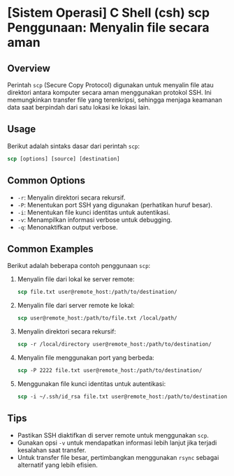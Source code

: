 # [Sistem Operasi] C Shell (csh) scp Penggunaan: Menyalin file secara aman

## Overview
Perintah `scp` (Secure Copy Protocol) digunakan untuk menyalin file atau direktori antara komputer secara aman menggunakan protokol SSH. Ini memungkinkan transfer file yang terenkripsi, sehingga menjaga keamanan data saat berpindah dari satu lokasi ke lokasi lain.

## Usage
Berikut adalah sintaks dasar dari perintah `scp`:

```csh
scp [options] [source] [destination]
```

## Common Options
- `-r`: Menyalin direktori secara rekursif.
- `-P`: Menentukan port SSH yang digunakan (perhatikan huruf besar).
- `-i`: Menentukan file kunci identitas untuk autentikasi.
- `-v`: Menampilkan informasi verbose untuk debugging.
- `-q`: Menonaktifkan output verbose.

## Common Examples
Berikut adalah beberapa contoh penggunaan `scp`:

1. Menyalin file dari lokal ke server remote:
   ```csh
   scp file.txt user@remote_host:/path/to/destination/
   ```

2. Menyalin file dari server remote ke lokal:
   ```csh
   scp user@remote_host:/path/to/file.txt /local/path/
   ```

3. Menyalin direktori secara rekursif:
   ```csh
   scp -r /local/directory user@remote_host:/path/to/destination/
   ```

4. Menyalin file menggunakan port yang berbeda:
   ```csh
   scp -P 2222 file.txt user@remote_host:/path/to/destination/
   ```

5. Menggunakan file kunci identitas untuk autentikasi:
   ```csh
   scp -i ~/.ssh/id_rsa file.txt user@remote_host:/path/to/destination/
   ```

## Tips
- Pastikan SSH diaktifkan di server remote untuk menggunakan `scp`.
- Gunakan opsi `-v` untuk mendapatkan informasi lebih lanjut jika terjadi kesalahan saat transfer.
- Untuk transfer file besar, pertimbangkan menggunakan `rsync` sebagai alternatif yang lebih efisien.